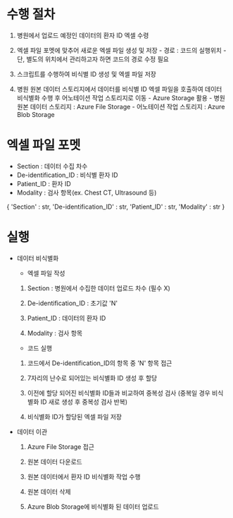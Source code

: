 # 수행 절차
  1. 병원에서 업로드 예정인 데이터의 환자 ID 엑셀 수령
  
  2. 엑셀 파일 포멧에 맞추어 새로운 엑셀 파일 생성 및 저장
    - 경로 : 코드의 실행위치
    - 단, 별도의 위치에서 관리하고자 하면 코드의 경로 수정 필요

  3. 스크립트를 수행하여 비식별 ID 생성 및 엑셀 파일 저장
 
  4. 병원 원본 데이터 스토리지에서 데이터를 비식별 ID 엑셀 파일을 호출하여 데이터 비식별화 수행 후 어노테이션 작업 스토리지로 이동
    - Azure Storage 활용
    - 병원 원본 데이터 스토리지 : Azure File Storage
    - 어노테이션 작업 스토리지 : Azure Blob Storage

# 엑셀 파일 포멧
  - Section : 데이터 수집 차수
  - De-identification_ID : 비식별 환자 ID
  - Patient_ID : 환자 ID
  - Modality : 검사 항목(ex. Chest CT, Ultrasound 등)

  {
    'Section' : str,
    'De-identification_ID' : str,
    'Patient_ID' : str,
    'Modality' : str
  }

# 실행 
  - 데이터 비식별화
      - 엑셀 파일 작성
       1) Section : 병원에서 수집한 데이터 업로드 차수 (필수 X)
      
       2) De-identification_ID : 초기값 'N'
      
       3) Patient_ID : 데이터의 환자 ID
      
       4) Modality : 검사 항목

      - 코드 실행
       1) 코드에서 De-identification_ID의 항목 중 'N' 항목 접근
       
       2) 7자리의 난수로 되어있는 비식별화 ID 생성 후 할당
      
       3) 이전에 할당 되어진 비식별화 ID들과 비교하여 중복성 검사
         (중복일 경우 비식별화 ID 새로 생성 후 중복성 검사 반복)
        
       4) 비식별화 ID가 할당된 엑셀 파일 저장
  
  - 데이터 이관
    1. Azure File Storage 접근
    
    2. 원본 데이터 다운로드
    
    3. 원본 데이터에서 환자 ID 비식별화 작업 수행
    
    4. 원본 데이터 삭제
    
    5. Azure Blob Storage에 비식별화 된 데이터 업로드
